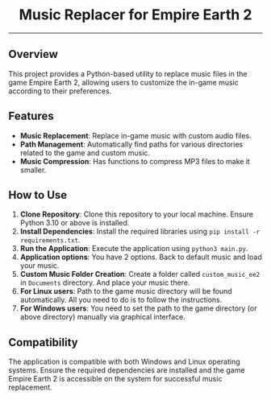 <h1 style="text-align:center">Music Replacer for Empire Earth 2</h1> 

---

## Overview

This project provides a Python-based utility to replace music files in the game Empire Earth 2, 
allowing users to customize the in-game music according to their preferences.

## Features

- **Music Replacement**: Replace in-game music with custom audio files.
- **Path Management**: Automatically find paths for various directories related to the game and custom music.
- **Music Compression**: Has functions to compress MP3 files to make it smaller.

## How to Use

1. **Clone Repository**: Clone this repository to your local machine. Ensure Python 3.10 or above is installed.
2. **Install Dependencies**: Install the required libraries using `pip install -r requirements.txt`.
3. **Run the Application**: Execute the application using `python3 main.py`.
4. **Application options**: You have 2 options. Back to default music and load your music.
5. **Custom Music Folder Creation**: Create a folder called `custom_music_ee2` in `Documents` directory. And place your music there.
6. **For Linux users**: Path to the game music directory will be found automatically. All you need to do is to follow the instructions.
7. **For Windows users**: You need  to set the path to the game directory (or above directory) manually via graphical interface.

## Compatibility

The application is compatible with both Windows and Linux operating systems. Ensure the required dependencies are installed and the game Empire Earth 2 is accessible on the system for successful music replacement.